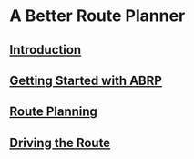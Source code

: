 # A Better Route Planner

## [Introduction](00-introduction.md)

## [Getting Started with ABRP](01-getting-started/README.md)

## [Route Planning](02-route-planning/README.md)

## [Driving the Route](03-driving/README.md)
